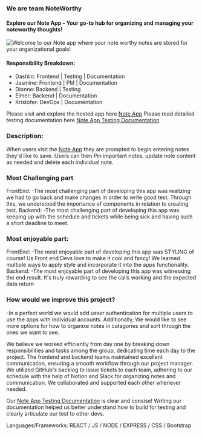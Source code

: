 ### We are team NoteWorthy
#### Explore our Note App – Your go-to hub for organizing and managing your noteworthy thoughts!
![Welcome to our Note app where your note worthy notes are stored for your organizational goals!](https://i.imgur.com/a0TpWqD.jpeg)

#### Responsibility Breakdown:
- Dashlin: Frontend | Testing | Documentation
- Jasmine: Frontend | PM | Documentation
- Dionne: Backend | Testing
- Elmer: Backend | Documentation
- Kristofer: DevOps | Documentation

Please visit and explore the hosted app here [Note App]() 
Please read detailed testing documentation here [Note App Testing Documentation](https://www.notion.so/Ascend-Notes-Documentation-29f35195934c41ccb28cb9b920610432?pvs=4)

### Description:
When users visit the [Note App]() they are prompted to begin entering notes they'd like to save. Users can then Pin important notes, 
update note content as needed and delete each individual note.

### Most Challenging part
FrontEnd:
	-The most challenging part of developing this app was realizing we had to 
go back and make changes in order to write good test. Through this, we understood 
the importance of components in relation to creating test.
Backend:
	-The most challenging part of developing this app was keeping up with the schedule and tickets while being sick and having such a short 
deadline to meet.

### Most enjoyable part:
FrontEnd:
	-The most enjoyable part of developing this app was STYLING of course! Us Front 
end Devs love to make it cool and fancy! We learned multiple ways to apply style 
and incorporate it into the apps functionality. 
Backend:
	-The most enjoyable part of developing this app was witnessing the end result. It's truly rewarding to see the calls working and the expected 
data return

### How would we improve this project?
-In a perfect world we would add usser authentication for multiple users to use the apps with individual accounts. 
Additionally, We would like to see more options for how to organixe notes in catagories and sort through the ones we want to see.

We believe we worked efficiently from day one by breaking down responsibilities 
and tasks among the group, dedicating time each day to the project. The frontend 
and backend teams maintained excellent communication, ensuring a smooth workflow 
through our project manager. We utilized GitHub's backlog to issue tickets to each 
team, adhering to our schedule with the help of Notion and Slack for organizing 
notes and communication. We collaborated and supported each other whenever needed.

Our [Note App Testing Documentation](https://www.notion.so/Ascend-Notes-Documentation-29f35195934c41ccb28cb9b920610432?pvs=4) is clear and consise! 
Writing our documentation helped us better understand how to build for testing and clearly articulate our test to other devs. 

Languages/Frameworks: REACT / JS / NODE / EXPRESS / CSS / Bootstrap
